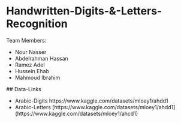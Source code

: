 # Handwritten-Digits-&-Letters-Recognition
Team Members: 
<ul>
<li>Nour Nasser</li>
<li>Abdelrahman Hassan</li>
<li>Ramez Adel</li>
<li>Hussein Ehab</li>
<li>Mahmoud Ibrahim</li>
</ul>
## Data-Links
<ul>
  <li>Arabic-Digits https://www.kaggle.com/datasets/mloey1/ahdd1 </li>
  <li>Arabic-Letters [https://www.kaggle.com/datasets/mloey1/ahdd1](https://www.kaggle.com/datasets/mloey1/ahcd1) </li>
